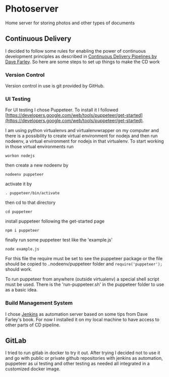 # Photoserver
Home server for storing photos and other types of documents

## Continuous Delivery
I decided to follow some rules for enabling the power of continuous development principles as described in [Continuous Delivery Pipelines by Dave Farley](https://www.amazon.com/dp/B096YGZVZ9). So here are some steps to set up things to make the CD work

### Version Control
Version control in use is git provided by GitHub.

### UI Testing
For UI testing I chose Puppeteer. To install it I followed [https://developers.google.com/web/tools/puppeteer/get-started](https://developers.google.com/web/tools/puppeteer/get-started).

I am using python virtualenvs and virtualenvwrapper on my computer and there is a possibility to create virtual environment for nodejs and then run nodeenv, a virtual environment for nodejs in that virtualenv. To start working in those virtual environments run

`workon nodejs`

then create a new nodeenv by

`nodeenv puppeteer`

activate it by

`. puppeteer/bin/activate`

then cd to that directory

`cd puppeteer`

install puppeteer following the get-started page

`npm i puppeteer`

finally run some puppeteer test like the 'example.js'

`node example.js`

For this file the require must be set to see the puppeteer package or the file should be copied to ..nodeenv/puppeteer folder and `require('puppeteer');` should work.

To run puppeteer from anywhere (outside virtualenv) a special shell script must be used. There is the 'run-puppeteer.sh' in the puppeteer folder to use as a basic idea.

### Build Management System
I chose [Jenkins](https://www.jenkins.io/) as automation server based on some tips from Dave Farley's book. For now I installed it on my local machine to have access to other parts of CD pipeline.


## GitLab
I tried to run gitlab in docker to try it out. After trying I decided not to use it and go with public or private github repositories with jenkins as automation, puppeteer as ui testing and other testing as needed all integrated in a customized docker image.




